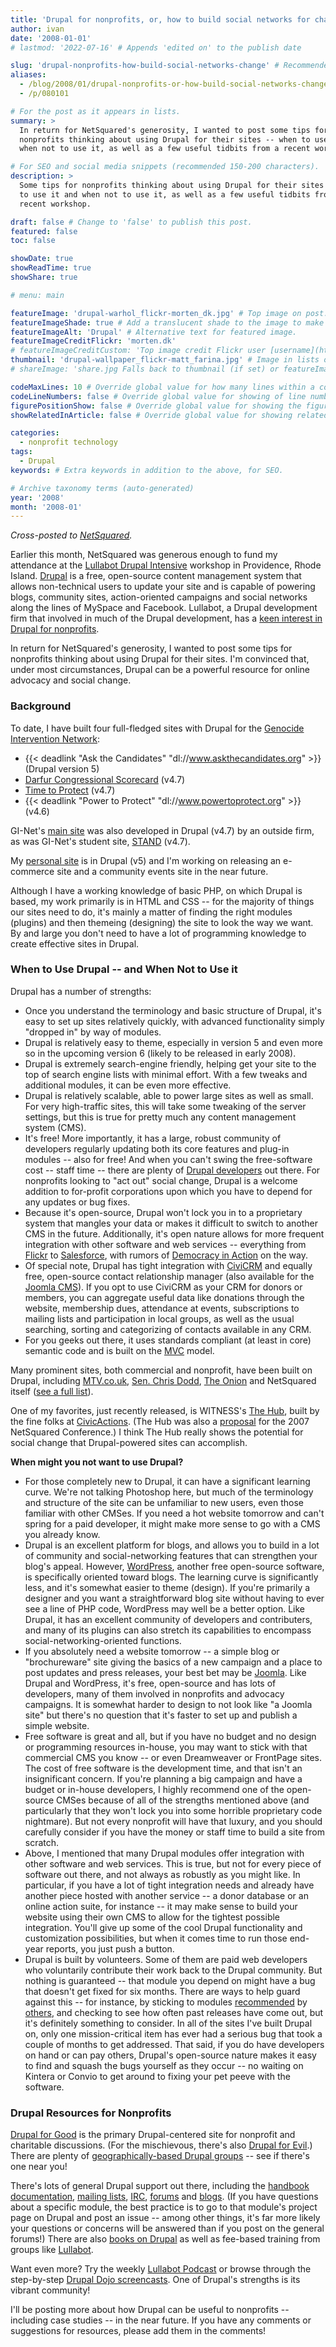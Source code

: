 ```yaml
---
title: 'Drupal for nonprofits, or, how to build social networks for change'
author: ivan
date: '2008-01-01'
# lastmod: '2022-07-16' # Appends 'edited on' to the publish date

slug: 'drupal-nonprofits-how-build-social-networks-change' # Recommended length is 3 to 5 words.
aliases:
  - /blog/2008/01/drupal-nonprofits-or-how-build-social-networks-change
  - /p/080101

# For the post as it appears in lists.
summary: >
  In return for NetSquared's generosity, I wanted to post some tips for
  nonprofits thinking about using Drupal for their sites -- when to use it and
  when not to use it, as well as a few useful tidbits from a recent workshop.

# For SEO and social media snippets (recommended 150-200 characters).
description: >
  Some tips for nonprofits thinking about using Drupal for their sites -- when
  to use it and when not to use it, as well as a few useful tidbits from a
  recent workshop.

draft: false # Change to 'false' to publish this post.
featured: false
toc: false

showDate: true
showReadTime: true
showShare: true

# menu: main

featureImage: 'drupal-warhol_flickr-morten_dk.jpg' # Top image on post.
featureImageShade: true # Add a translucent shade to the image to make overlaid text easier to read.
featureImageAlt: 'Drupal' # Alternative text for featured image.
featureImageCreditFlickr: 'morten.dk'
# featureImageCreditCustom: 'Top image credit Flickr user [username](https://www.flickr.com/photos/username).'
thumbnail: 'drupal-wallpaper_flickr-matt_farina.jpg' # Image in lists of posts.
# shareImage: 'share.jpg Falls back to thumbnail (if set) or featureImage.

codeMaxLines: 10 # Override global value for how many lines within a code block before auto-collapsing.
codeLineNumbers: false # Override global value for showing of line numbers within code block.
figurePositionShow: false # Override global value for showing the figure label.
showRelatedInArticle: false # Override global value for showing related posts in this series at the end of the content.

categories:
  - nonprofit technology
tags:
  - Drupal
keywords: # Extra keywords in addition to the above, for SEO.

# Archive taxonomy terms (auto-generated)
year: '2008'
month: '2008-01'
---
```


_Cross-posted to
[NetSquared](https://web.archive.org/web/20080531044257/http://www.netsquared.org/blog/quixotic/drupal-nonprofits-or-how-build-social-networks-change)._

Earlier this month, NetSquared was generous enough to fund my attendance at the
[Lullabot Drupal Intensive](https://web.archive.org/web/20080705122154/http://www.lullabot.com/workshop/both-fall-workshops/providence-ri-2007)
workshop in Providence, Rhode Island. [Drupal](https://www.drupal.org/) is a
free, open-source content management system that allows non-technical users to
update your site and is capable of powering blogs, community sites,
action-oriented campaigns and social networks along the lines of MySpace and
Facebook. Lullabot, a Drupal development firm that involved in much of the
Drupal development, has a
[keen interest in Drupal for nonprofits](https://www.lullabot.com/articles/how-drupal-will-save-the-world).

In return for NetSquared's generosity, I wanted to post some tips for nonprofits
thinking about using Drupal for their sites. I'm convinced that, under most
circumstances, Drupal can be a powerful resource for online advocacy and social
change.

### Background

To date, I have built four full-fledged sites with Drupal for the
[Genocide Intervention Network](https://web.archive.org/web/20080804233456/http://www.genocideintervention.net/):

- {{< deadlink "Ask the Candidates" "dl://www.askthecandidates.org" >}} (Drupal
  version 5)
- [Darfur Congressional Scorecard](https://web.archive.org/web/20080801050841/http://www.darfurscores.org/)
  (v4.7)
- [Time to Protect](https://web.archive.org/web/20070208211701/http://www.timetoprotect.org/)
  (v4.7)
- {{< deadlink "Power to Protect" "dl://www.powertoprotect.org" >}} (v4.6)

GI-Net's
[main site](https://web.archive.org/web/20080804233456/http://www.genocideintervention.net/)
was also developed in Drupal (v4.7) by an outside firm, as was GI-Net's student
site, [STAND](https://standnow.org/) (v4.7).

My
[personal site](https://web.archive.org/web/20170312021724/http://www.quixoticlife.net/)
is in Drupal (v5) and I'm working on releasing an e-commerce site and a
community events site in the near future.

Although I have a working knowledge of basic PHP, on which Drupal is based, my
work primarily is in HTML and CSS -- for the majority of things our sites need
to do, it's mainly a matter of finding the right modules (plugins) and then
themeing (designing) the site to look the way we want. By and large you don't
need to have a lot of programming knowledge to create effective sites in Drupal.

### When to Use Drupal -- and When Not to Use it

Drupal has a number of strengths:

- Once you understand the terminology and basic structure of Drupal, it's easy
  to set up sites relatively quickly, with advanced functionality simply
  "dropped in" by way of modules.
- Drupal is relatively easy to theme, especially in version 5 and even more so
  in the upcoming version 6 (likely to be released in early 2008).
- Drupal is extremely search-engine friendly, helping get your site to the top
  of search engine lists with minimal effort. With a few tweaks and additional
  modules, it can be even more effective.
- Drupal is relatively scalable, able to power large sites as well as small. For
  very high-traffic sites, this will take some tweaking of the server settings,
  but this is true for pretty much any content management system (CMS).
- It's free! More importantly, it has a large, robust community of developers
  regularly updating both its core features and plug-in modules -- also for
  free! And when you can't swing the free-software cost -- staff time -- there
  are plenty of [Drupal developers](https://www.drupal.org/drupal-services) out
  there. For nonprofits looking to "act out" social change, Drupal is a welcome
  addition to for-profit corporations upon which you have to depend for any
  updates or bug fixes.
- Because it's open-source, Drupal won't lock you in to a proprietary system
  that mangles your data or makes it difficult to switch to another CMS in the
  future. Additionally, it's open nature allows for more frequent integration
  with other software and web services -- everything from
  [Flickr](https://www.flickr.com/) to
  [Salesforce](https://www.salesforce.com/), with rumors of
  [Democracy in Action](https://web.archive.org/web/20080806144433/http://www2.democracyinaction.org/)
  on the way.
- Of special note, Drupal has tight integration with
  [CiviCRM](https://civicrm.org/) and equally free, open-source contact
  relationship manager (also available for the
  [Joomla CMS](https://www.joomla.org/)). If you opt to use CiviCRM as your CRM
  for donors or members, you can aggregate useful data like donations through
  the website, membership dues, attendance at events, subscriptions to mailing
  lists and participation in local groups, as well as the usual searching,
  sorting and categorizing of contacts available in any CRM.
- For you geeks out there, it uses standards compliant (at least in core)
  semantic code and is built on the
  [MVC](https://en.wikipedia.org/wiki/Model%E2%80%93view%E2%80%93controller)
  model.

Many prominent sites, both commercial and nonprofit, have been built on Drupal,
including
[MTV.co.uk](https://web.archive.org/web/20080801192132/http://www.mtv.co.uk/),
[Sen. Chris Dodd](https://web.archive.org/web/20080805060144/http://dodd.senate.gov/),
[The Onion](https://web.archive.org/web/20080108234632/http://www.theonion.com/content/index)
and NetSquared itself
([see a full list](https://web.archive.org/web/20080805075701/http://www.netsquared.org/)).

One of my favorites, just recently released, is WITNESS's
[The Hub](https://web.archive.org/web/20071220024321/http://hub.witness.org/),
built by the fine folks at [CivicActions](https://civicactions.com/). (The Hub
was also a
[proposal](https://web.archive.org/web/20070817032657/http://www.netsquared.org/projects/proposals/hub)
for the 2007 NetSquared Conference.) I think The Hub really shows the potential
for social change that Drupal-powered sites can accomplish.

**When might you not want to use Drupal?**

- For those completely new to Drupal, it can have a significant learning curve.
  We're not talking Photoshop here, but much of the terminology and structure of
  the site can be unfamiliar to new users, even those familiar with other CMSes.
  If you need a hot website tomorrow and can't spring for a paid developer, it
  might make more sense to go with a CMS you already know.
- Drupal is an excellent platform for blogs, and allows you to build in a lot of
  community and social-networking features that can strengthen your blog's
  appeal. However, [WordPress](https://wordpress.org/), another free open-source
  software, is specifically oriented toward blogs. The learning curve is
  significantly less, and it's somewhat easier to theme (design). If you're
  primarily a designer and you want a straightforward blog site without having
  to ever see a line of PHP code, WordPress may well be a better option. Like
  Drupal, it has an excellent community of developers and contributers, and many
  of its plugins can also stretch its capabilities to encompass
  social-networking-oriented functions.
- If you absolutely need a website tomorrow -- a simple blog or "brochureware"
  site giving the basics of a new campaign and a place to post updates and press
  releases, your best bet may be [Joomla](https://www.joomla.org/). Like Drupal
  and WordPress, it's free, open-source and has lots of developers, many of them
  involved in nonprofits and advocacy campaigns. It is somewhat harder to design
  to not look like "a Joomla site" but there's no question that it's faster to
  set up and publish a simple website.
- Free software is great and all, but if you have no budget and no design or
  programming resources in-house, you may want to stick with that commercial CMS
  you know -- or even Dreamweaver or FrontPage sites. The cost of free software
  is the development time, and that isn't an insignificant concern. If you're
  planning a big campaign and have a budget or in-house developers, I highly
  recommend one of the open-source CMSes because of all of the strengths
  mentioned above (and particularly that they won't lock you into some horrible
  proprietary code nightmare). But not every nonprofit will have that luxury,
  and you should carefully consider if you have the money or staff time to build
  a site from scratch.
- Above, I mentioned that many Drupal modules offer integration with other
  software and web services. This is true, but not for every piece of software
  out there, and not always as robustly as you might like. In particular, if you
  have a lot of tight integration needs and already have another piece hosted
  with another service -- a donor database or an online action suite, for
  instance -- it may make sense to build your website using their own CMS to
  allow for the tightest possible integration. You'll give up some of the cool
  Drupal functionality and customization possibilities, but when it comes time
  to run those end-year reports, you just push a button.
- Drupal is built by volunteers. Some of them are paid web developers who
  voluntarily contribute their work back to the Drupal community. But nothing is
  guaranteed -- that module you depend on might have a bug that doesn't get
  fixed for six months. There are ways to help guard against this -- for
  instance, by sticking to modules
  [recommended](https://web.archive.org/web/20080805011707/http://www.lullabot.com/audiocast/drupal_podcast_no_40_top_40_projects)
  by
  [others](https://web.archive.org/web/20080803004646/http://webpodge.com/2007/02/22/top-10-drupal-modules/),
  and checking to see how often past releases have come out, but it's definitely
  something to consider. In all of the sites I've built Drupal on, only one
  mission-critical item has ever had a serious bug that took a couple of months
  to get addressed. That said, if you do have developers on hand or can pay
  others, Drupal's open-source nature makes it easy to find and squash the bugs
  yourself as they occur -- no waiting on Kintera or Convio to get around to
  fixing your pet peeve with the software.

### Drupal Resources for Nonprofits

[Drupal for Good](https://groups.drupal.org/drupal-for-good) is the primary
Drupal-centered site for nonprofit and charitable discussions. (For the
mischievous, there's also
[Drupal for Evil](https://groups.drupal.org/drupal-for-evil).) There are plenty
of
[geographically-based Drupal groups](https://groups.drupal.org/og/all?filter0=&filter1=141&filter2=**ALL**)
-- see if there's one near you!

There's lots of general Drupal support out there, including the
[handbook documentation](https://web.archive.org/web/20080629032329/http://drupal.org/handbooks),
[mailing lists](https://web.archive.org/web/20080612200622/http://drupal.org/lists),
[IRC](https://drupal.org/node/108355), [forums](https://www.drupal.org/forum)
and [blogs](https://www.drupal.org/planet). (If you have questions about a
specific module, the best practice is to go to that module's project page on
Drupal and post an issue -- among other things, it's far more likely your
questions or concerns will be answered than if you post on the general forums!)
There are also [books on Drupal](https://www.drupal.org/books) as well as
fee-based training from groups like
[Lullabot](https://web.archive.org/web/20080804225909/http://www.lullabot.com/training).

Want even more? Try the weekly
[Lullabot Podcast](https://web.archive.org/web/20080108134222/http://www.lullabot.com/podcast)
or browse through the step-by-step
[Drupal Dojo screencasts](https://web.archive.org/web/20071230220904/http://drupaldojo.com/).
One of Drupal's strengths is its vibrant community!

I'll be posting more about how Drupal can be useful to nonprofits -- including
case studies -- in the near future. If you have any comments or suggestions for
resources, please add them in the comments!
